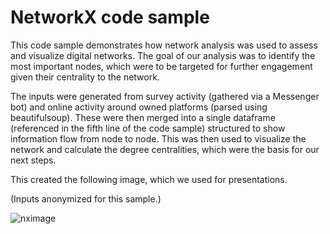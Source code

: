 # NetworkX code sample

This code sample demonstrates how network analysis was used to assess and visualize digital networks. The goal of our analysis was to identify the most important nodes, which were to be targeted for further engagement given their centrality to the network.

The inputs were generated from survey activity (gathered via a Messenger bot) and online activity around owned platforms (parsed using beautifulsoup). These were then merged into a single dataframe (referenced in the fifth line of the code sample) structured to show information flow from node to node. This was then used to visualize the network and calculate the degree centralities, which were the basis for our next steps.

This created the following image, which we used for presentations.

(Inputs anonymized for this sample.)

![nximage](https://jbachlombardo.files.wordpress.com/2018/03/network-activity.png)
